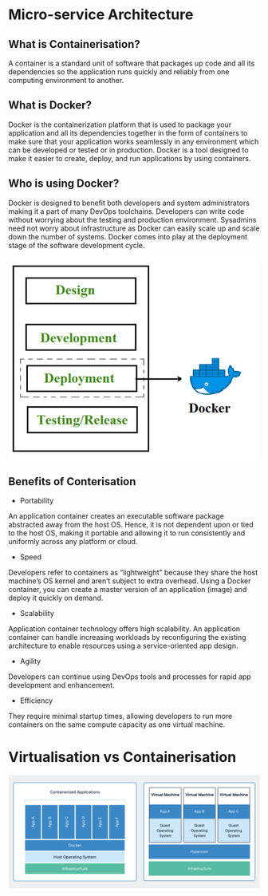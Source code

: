 # Micro-service Architecture

## What is Containerisation?

A container is a standard unit of software that packages up code and all its dependencies so the application runs quickly and reliably from one computing environment to another.

## What is Docker?

Docker is the containerization platform that is used to package your application and all its dependencies together in the form of containers to make sure that your application works seamlessly in any environment which can be developed or tested or in production. Docker is a tool designed to make it easier to create, deploy, and run applications by using containers.

## Who is using Docker?

Docker is designed to benefit both developers and system administrators making it a part of many DevOps toolchains. Developers can write code without worrying about the testing and production environment. Sysadmins need not worry about infrastructure as Docker can easily scale up and scale down the number of systems. Docker comes into play at the deployment stage of the software development cycle.

![img](images/Screenshot%202022-09-12%20at%2011.18.21.png)

## Benefits of Conterisation

- Portability

An application container creates an executable software package abstracted away from the host OS. Hence, it is not dependent upon or tied to the host OS, making it portable and allowing it to run consistently and uniformly across any platform or cloud.

- Speed

Developers refer to containers as “lightweight” because they share the host machine’s OS kernel and aren’t subject to extra overhead. Using a Docker container, you can create a master version of an application (image) and deploy it quickly on demand.

- Scalability

Application container technology offers high scalability. An application container can handle increasing workloads by reconfiguring the existing architecture to enable resources using a service-oriented app design.

- Agility

Developers can continue using DevOps tools and processes for rapid app development and enhancement.

- Efficiency

They require minimal startup times, allowing developers to run more containers on the same compute capacity as one virtual machine.

# Virtualisation vs Containerisation

![img](images/Screenshot%202022-09-12%20at%2011.29.36.png)
